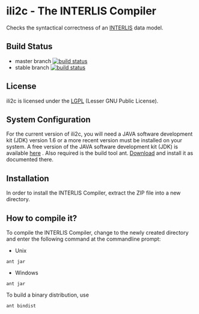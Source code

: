 # ili2c - The INTERLIS Compiler
Checks the syntactical correctness of an [INTERLIS](https://www.interlis.ch/content/index.php?language=e "Interlis - The tool to describe, integrate and coordinate geodata.") data model.

## Build Status
- master branch [![build status](https://www.travis-ci.org/claeis/ili2c.svg?branch=master)](https://www.travis-ci.org/claeis/ili2c)
- stable branch [![build status](https://www.travis-ci.org/claeis/ili2c.svg?branch=stable)](https://www.travis-ci.org/claeis/ili2c)

## License
ili2c is licensed under the [LGPL](https://www.gnu.org/licenses/lgpl.txt) (Lesser GNU Public License).

## System Configuration
For the current version of ili2c, you will need a JAVA software development kit (JDK) version 1.6 or a more recent version
must be installed on your system. A free version of the JAVA software development kit (JDK) is available [here](http://www.oracle.com/technetwork/java/javase/downloads/index.html) .
Also required is the build tool ant. [Download](http://ant.apache.org) and install it as documented there.

## Installation
In order to install the INTERLIS Compiler, extract the ZIP file into a new directory.

## How to compile it?
To compile the INTERLIS Compiler, change to the newly created directory and enter the following command at the commandline prompt:

- Unix
~~~
ant jar
~~~
- Windows
~~~
ant jar
~~~
To build a binary distribution, use
~~~
ant bindist
~~~
